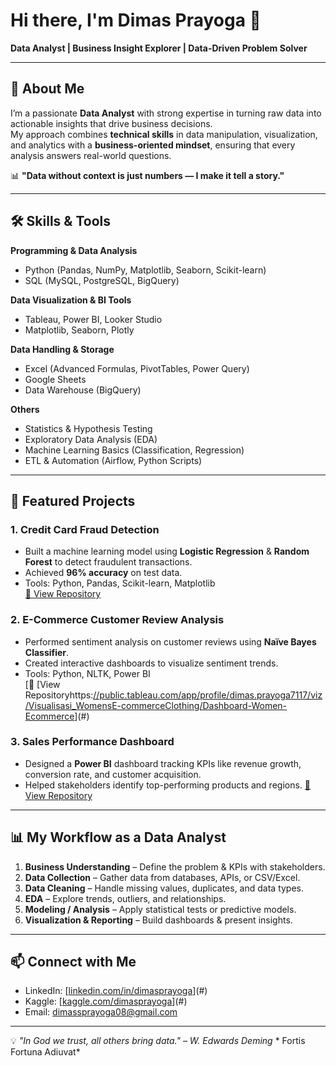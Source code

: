 # Hi there, I'm Dimas Prayoga 👋  
**Data Analyst | Business Insight Explorer | Data-Driven Problem Solver**

---

## 🚀 About Me  
I’m a passionate **Data Analyst** with strong expertise in turning raw data into actionable insights that drive business decisions.  
My approach combines **technical skills** in data manipulation, visualization, and analytics with a **business-oriented mindset**, ensuring that every analysis answers real-world questions.

📊 **"Data without context is just numbers — I make it tell a story."**

---

## 🛠 Skills & Tools

**Programming & Data Analysis**
- Python (Pandas, NumPy, Matplotlib, Seaborn, Scikit-learn)
- SQL (MySQL, PostgreSQL, BigQuery)


**Data Visualization & BI Tools**
- Tableau, Power BI, Looker Studio
- Matplotlib, Seaborn, Plotly

**Data Handling & Storage**
- Excel (Advanced Formulas, PivotTables, Power Query)
- Google Sheets
- Data Warehouse (BigQuery)

**Others**
- Statistics & Hypothesis Testing
- Exploratory Data Analysis (EDA)
- Machine Learning Basics (Classification, Regression)
- ETL & Automation (Airflow, Python Scripts)

---

## 📂 Featured Projects

### 1. **Credit Card Fraud Detection**
- Built a machine learning model using **Logistic Regression** & **Random Forest** to detect fraudulent transactions.
- Achieved **96% accuracy** on test data.
- Tools: Python, Pandas, Scikit-learn, Matplotlib  
[🔗 View Repository](#)

### 2. **E-Commerce Customer Review Analysis**
- Performed sentiment analysis on customer reviews using **Naïve Bayes Classifier**.
- Created interactive dashboards to visualize sentiment trends.
- Tools: Python, NLTK, Power BI  
[🔗  [View Repositoryhttps:[//public.tableau.com/app/profile/dimas.prayoga7117/viz/Visualisasi_WomensE-commerceClothing/Dashboard-Women-Ecommerce](https://public.tableau.com/views/Visualisasi_WomensE-commerceClothing/Dashboard-Women-Ecommerce?:language=en-US&:sid=&:redirect=auth&:display_count=n&:origin=viz_share_link)](#)

### 3. **Sales Performance Dashboard**
- Designed a **Power BI** dashboard tracking KPIs like revenue growth, conversion rate, and customer acquisition.
- Helped stakeholders identify top-performing products and regions.
[🔗 View Repository](#)

---

## 📊 My Workflow as a Data Analyst

1. **Business Understanding** – Define the problem & KPIs with stakeholders.
2. **Data Collection** – Gather data from databases, APIs, or CSV/Excel.
3. **Data Cleaning** – Handle missing values, duplicates, and data types.
4. **EDA** – Explore trends, outliers, and relationships.
5. **Modeling / Analysis** – Apply statistical tests or predictive models.
6. **Visualization & Reporting** – Build dashboards & present insights.

---

## 📫 Connect with Me

- LinkedIn: [[linkedin.com/in/dimasprayoga](https://www.linkedin.com/in/dimas-prayogaa/)](#)
- Kaggle: [[kaggle.com/dimasprayoga](https://www.kaggle.com/dimasprayoga)](#)
- Email: dimassprayoga08@gmail.com

---

💡 *"In God we trust, all others bring data." – W. Edwards Deming*
    * Fortis Fortuna Adiuvat*
